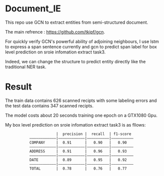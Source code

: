 # Document_IE

This repo use GCN to extract entities from semi-structured document.     

The main refrence : https://github.com/tkipf/gcn.     

For quickly verify GCN's powerful ability of adjoining neighbours, I use lstm to express a span sentence currently and gcn to predict span label for box level prediction on sroie infomation extract task3.       

Indeed, we can change the structure to predict entity directly like the traditional NER task.        

# Result 
The train data contains 626 scanned recipts with some labeling errors and the test data contains 347 scanned recipts. 

The model costs about 20 seconds training one epoch on a GTX1080 Gpu.    

My box level prediction on sroie infomation extract task3 is as fllows:    

                           |  precision |  recall  | f1-score   
               ————————————|————————————|——————————|——————————
               COMPANY     |  0.91      |   0.90   |   0.90  
               ————————————|————————————|——————————|——————————
               ADDRESS     |  0.91      |   0.96   |   0.93    
               ————————————|————————————|——————————|——————————
               DATE        |  0.89      |   0.95   |   0.92       
               ————————————|————————————|——————————|——————————
               TOTAL       |  0.78      |   0.76   |   0.77    
      
